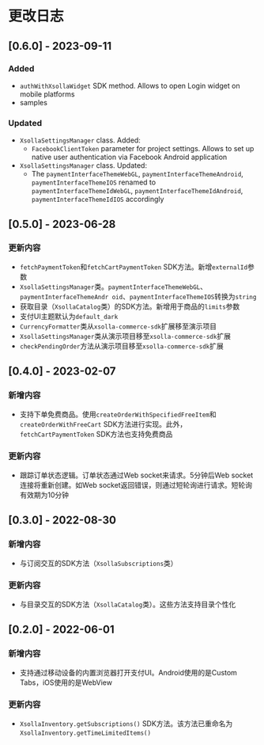 # 更改日志

## [0.6.0] - 2023-09-11

### Added
- `authWithXsollaWidget` SDK method. Allows to open Login widget on mobile platforms
- samples

### Updated
- `XsollaSettingsManager` class. Added:
	- `FacebookClientToken` parameter for project settings. Allows to set up native user authentication via Facebook Android application
- `XsollaSettingsManager` class. Updated:
	- The `paymentInterfaceThemeWebGL`, `paymentInterfaceThemeAndroid`, `paymentInterfaceThemeIOS` renamed to `paymentInterfaceThemeIdWebGL`, `paymentInterfaceThemeIdAndroid`, `paymentInterfaceThemeIdIOS` accordingly

## [0.5.0] - 2023-06-28

### 更新内容
- `fetchPaymentToken`和`fetchCartPaymentToken` SDK方法。新增`externalId`参数
- `XsollaSettingsManager`类。`paymentInterfaceThemeWebGL`、`paymentInterfaceThemeAndr
  oid`、`paymentInterfaceThemeIOS`转换为`string`
- 获取目录（`XsollaCatalog`类）的SDK方法。新增用于商品的`limits`参数
- 支付UI主题默认为`default_dark`
- `CurrencyFormatter`类从`xsolla-commerce-sdk`扩展移至演示项目
- `XsollaSettingsManager`类从演示项目移至`xsolla-commerce-sdk`扩展
- `checkPendingOrder`方法从演示项目移至`xsolla-commerce-sdk`扩展

## [0.4.0] - 2023-02-07

### 新增内容
- 支持下单免费商品。使用`createOrderWithSpecifiedFreeItem`和`createOrderWithFreeCart` 
  SDK方法进行实现。此外，`fetchCartPaymentToken` SDK方法也支持免费商品

### 更新内容
- 跟踪订单状态逻辑。订单状态通过Web socket来请求。5分钟后Web socket连接将重新创建。如Web 
  socket返回错误，则通过短轮询进行请求。短轮询有效期为10分钟

## [0.3.0] - 2022-08-30

### 新增内容
- 与订阅交互的SDK方法（`XsollaSubscriptions`类）

### 更新内容
- 与目录交互的SDK方法（`XsollaCatalog`类）。这些方法支持目录个性化

## [0.2.0] - 2022-06-01

### 新增内容
- 支持通过移动设备的内置浏览器打开支付UI。Android使用的是Custom Tabs，iOS使用的是WebView

### 更新内容
- `XsollaInventory.getSubscriptions()` 
  SDK方法。该方法已重命名为`XsollaInventory.getTimeLimitedItems()`
